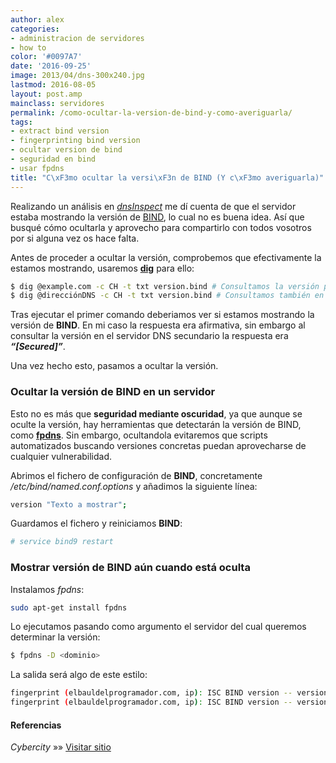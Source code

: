 ```yaml
---
author: alex
categories:
- administracion de servidores
- how to
color: '#0097A7'
date: '2016-09-25'
image: 2013/04/dns-300x240.jpg
lastmod: 2016-08-05
layout: post.amp
mainclass: servidores
permalink: /como-ocultar-la-version-de-bind-y-como-averiguarla/
tags:
- extract bind version
- fingerprinting bind version
- ocultar version de bind
- seguridad en bind
- usar fpdns
title: "C\xF3mo ocultar la versi\xF3n de BIND (Y c\xF3mo averiguarla)"
---
```


<figure>
    <amp-img on="tap:lightbox1" role="button" tabindex="0" layout="responsive" src="/img/2013/04/dns-300x240.jpg" alt="Cómo ocultar la versión de BIND (Y como averiguarla)" width="300px" height="240px"></amp-img>
</figure>



Realizando un análisis en *<a href="http://www.dnsinspect.com" target="_blank">dnsInspect</a>* me dí cuenta de que el servidor estaba mostrando la versión de [BIND][1], lo cual no es buena idea. Así que busqué cómo ocultarla y aprovecho para compartirlo con todos vosotros por si alguna vez os hace falta.

Antes de proceder a ocultar la versión, comprobemos que efectivamente la estamos mostrando, usaremos **[dig][2]** para ello:

<!--more--><!--ad-->

```bash
$ dig @example.com -c CH -t txt version.bind # Consultamos la versión para el dominio de la web
$ dig @direcciónDNS -c CH -t txt version.bind # Consultamos también en nuestros servidores DNS secundarios
```

Tras ejecutar el primer comando deberiamos ver si estamos mostrando la versión de **BIND**. En mi caso la respuesta era afirmativa, sin embargo al consultar la versión en el servidor DNS secundario la respuesta era ***&#8220;[Secured]&#8221;***.

Una vez hecho esto, pasamos a ocultar la versión.

### Ocultar la versión de BIND en un servidor

Esto no es más que **seguridad mediante oscuridad**, ya que aunque se oculte la versión, hay herramientas que detectarán la versión de BIND, como **<a href="http://www.cyberciti.biz/tips/howto-remotely-determine-dns-server-version.html" target="_blank">fpdns</a>**. Sin embargo, ocultandola evitaremos que scripts automatizados buscando versiones concretas puedan aprovecharse de cualquier vulnerabilidad.

Abrimos el fichero de configuración de **BIND**, concretamente */etc/bind/named.conf.options* y añadimos la siguiente línea:

```bash
version "Texto a mostrar";
```

Guardamos el fichero y reiniciamos **BIND**:

```bash
# service bind9 restart
```

### Mostrar versión de BIND aún cuando está oculta

Instalamos *fpdns*:

```bash
sudo apt-get install fpdns
```

Lo ejecutamos pasando como argumento el servidor del cual queremos determinar la versión:

```bash
$ fpdns -D <dominio>
```

La salida será algo de este estilo:

```bash
fingerprint (elbauldelprogramador.com, ip): ISC BIND version -- version
fingerprint (elbauldelprogramador.com, ip): ISC BIND version -- version
```

#### Referencias

*Cybercity* »» <a href="http://www.cyberciti.biz/faq/hide-bind9-dns-sever-version/" target="_blank">Visitar sitio</a>

 [1]: https://elbauldelprogramador.com/como-configurar-un-servidor-dns/
 [2]: https://elbauldelprogramador.com/dig-chuleta-basica-de-comandos/ "Dig – Chuleta básica de comandos"